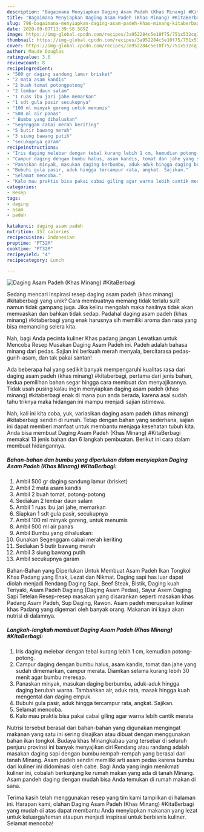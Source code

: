 ```yaml
---
description: "Bagaimana Menyiapkan Daging Asam Padeh (Khas Minang) #KitaBerbagi yang Menggugah Selera"
title: "Bagaimana Menyiapkan Daging Asam Padeh (Khas Minang) #KitaBerbagi yang Menggugah Selera"
slug: 796-bagaimana-menyiapkan-daging-asam-padeh-khas-minang-kitaberbagi-yang-menggugah-selera
date: 2020-09-07T13:39:58.589Z
image: https://img-global.cpcdn.com/recipes/3a952284c5e10f75/751x532cq70/daging-asam-padeh-khas-minang-kitaberbagi-foto-resep-utama.jpg
thumbnail: https://img-global.cpcdn.com/recipes/3a952284c5e10f75/751x532cq70/daging-asam-padeh-khas-minang-kitaberbagi-foto-resep-utama.jpg
cover: https://img-global.cpcdn.com/recipes/3a952284c5e10f75/751x532cq70/daging-asam-padeh-khas-minang-kitaberbagi-foto-resep-utama.jpg
author: Maude Douglas
ratingvalue: 3.6
reviewcount: 8
recipeingredient:
- "500 gr daging sandung lamur brisket"
- "2 mata asam kandis"
- "2 buah tomat potongpotong"
- "2 lembar daun salam"
- "1 ruas ibu jari jahe memarkan"
- "1 sdt gula pasir secukupnya"
- "100 ml minyak goreng untuk menumis"
- "500 ml air panas"
- " Bumbu yang dihaluskan"
- "Segenggam cabai merah keriting"
- "5 butir bawang merah"
- "3 siung bawang putih"
- "secukupnya garam"
recipeinstructions:
- "Iris daging melebar dengan tebal kurang lebih 1 cm, kemudian potong-potong."
- "Campur daging dengan bumbu halus, asam kandis, tomat dan jahe yang sudah dimemarkan, campur merata. Diamkan selama kurang lebih 30 menit agar bumbu meresap."
- "Panaskan minyak, masukan daging berbumbu, aduk-aduk hingga daging berubah warna. Tambahkan air, aduk rata, masak hingga kuah mengental dan daging empuk."
- "Bubuhi gula pasir, aduk hingga tercampur rata, angkat. Sajikan."
- "Selamat mencoba."
- "Kalo mau praktis bisa pakai cabai giling agar warna lebih cantik merata"
categories:
- Resep
tags:
- daging
- asam
- padeh

katakunci: daging asam padeh 
nutrition: 157 calories
recipecuisine: Indonesian
preptime: "PT32M"
cooktime: "PT32M"
recipeyield: "4"
recipecategory: Lunch

---
```



![Daging Asam Padeh (Khas Minang) #KitaBerbagi](https://img-global.cpcdn.com/recipes/3a952284c5e10f75/751x532cq70/daging-asam-padeh-khas-minang-kitaberbagi-foto-resep-utama.jpg)

Sedang mencari inspirasi resep daging asam padeh (khas minang) #kitaberbagi yang unik? Cara membuatnya memang tidak terlalu sulit namun tidak gampang juga. Jika keliru mengolah maka hasilnya tidak akan memuaskan dan bahkan tidak sedap. Padahal daging asam padeh (khas minang) #kitaberbagi yang enak harusnya sih memiliki aroma dan rasa yang bisa memancing selera kita.

Nah, bagi Anda pecinta kuliner Khas padang jangan Lewatkan untuk Mencoba Resep Masakan Daging Asam Padeh ini. Padeh adalah bahasa minang dari pedas. Sajian ini berkuah merah menyala, bercitarasa pedas-gurih-asam, dan tak pakai santan!

Ada beberapa hal yang sedikit banyak mempengaruhi kualitas rasa dari daging asam padeh (khas minang) #kitaberbagi, pertama dari jenis bahan, kedua pemilihan bahan segar hingga cara membuat dan menyajikannya. Tidak usah pusing kalau ingin menyiapkan daging asam padeh (khas minang) #kitaberbagi enak di mana pun anda berada, karena asal sudah tahu triknya maka hidangan ini mampu menjadi sajian istimewa.


Nah, kali ini kita coba, yuk, variasikan daging asam padeh (khas minang) #kitaberbagi sendiri di rumah. Tetap dengan bahan yang sederhana, sajian ini dapat memberi manfaat untuk membantu menjaga kesehatan tubuh kita. Anda bisa membuat Daging Asam Padeh (Khas Minang) #KitaBerbagi memakai 13 jenis bahan dan 6 langkah pembuatan. Berikut ini cara dalam membuat hidangannya.

<!--inarticleads1-->

##### Bahan-bahan dan bumbu yang diperlukan dalam menyiapkan Daging Asam Padeh (Khas Minang) #KitaBerbagi:

1. Ambil 500 gr daging sandung lamur (brisket)
1. Ambil 2 mata asam kandis
1. Ambil 2 buah tomat, potong-potong
1. Sediakan 2 lembar daun salam
1. Ambil 1 ruas ibu jari jahe, memarkan
1. Siapkan 1 sdt gula pasir, secukupnya
1. Ambil 100 ml minyak goreng, untuk menumis
1. Ambil 500 ml air panas
1. Ambil  Bumbu yang dihaluskan:
1. Gunakan Segenggam cabai merah keriting
1. Sediakan 5 butir bawang merah
1. Ambil 3 siung bawang putih
1. Ambil secukupnya garam


Bahan-Bahan yang Diperlukan Untuk Membuat Asam Padeh Ikan Tongkol Khas Padang yang Enak, Lezat dan Nikmat. Daging sapi has luar dapat diolah menjadi Rendang Daging Sapi, Beef Steak, Bistik, Daging kuah Teriyaki, Asam Padeh Dagiang (Daging Asam Pedas), Sayur Asem Daging Sapi Tetelan Resep-resep masakan yang disarankan seperti masakan khas Padang Asam Padeh, Sup Daging, Rawon. Asam padeh merupakan kuliner khas Padang yang digemari oleh banyak orang. Makanan ini kaya akan nutrisi di dalamnya. 

<!--inarticleads2-->

##### Langkah-langkah membuat Daging Asam Padeh (Khas Minang) #KitaBerbagi:

1. Iris daging melebar dengan tebal kurang lebih 1 cm, kemudian potong-potong.
1. Campur daging dengan bumbu halus, asam kandis, tomat dan jahe yang sudah dimemarkan, campur merata. Diamkan selama kurang lebih 30 menit agar bumbu meresap.
1. Panaskan minyak, masukan daging berbumbu, aduk-aduk hingga daging berubah warna. Tambahkan air, aduk rata, masak hingga kuah mengental dan daging empuk.
1. Bubuhi gula pasir, aduk hingga tercampur rata, angkat. Sajikan.
1. Selamat mencoba.
1. Kalo mau praktis bisa pakai cabai giling agar warna lebih cantik merata


Nutrisi tersebut berasal dari bahan-bahan yang digunakan mengingat makanan yang satu ini sering disajikan atau dibuat dengan menggunakan bahan ikan tongkol. Budaya khas Minangkabau yang tersebar di seluruh penjuru provinsi ini banyak menyajikan ciri Rendang atau randang adalah masakan daging sapi dengan bumbu rempah-rempah yang berasal dari tanah Minang. Asam padeh sendiri memiliki arti asam pedas karena bumbu dari kuliner ini didominasi oleh cabe. Bagi Anda yang ingin menikmati kuliner ini, cobalah berkunjung ke rumah makan yang ada di tanah Minang. Asam pandeh daging dengan mudah bisa Anda temukan di rumah makan di sana. 

Terima kasih telah menggunakan resep yang tim kami tampilkan di halaman ini. Harapan kami, olahan Daging Asam Padeh (Khas Minang) #KitaBerbagi yang mudah di atas dapat membantu Anda menyiapkan makanan yang lezat untuk keluarga/teman ataupun menjadi inspirasi untuk berbisnis kuliner. Selamat mencoba!
